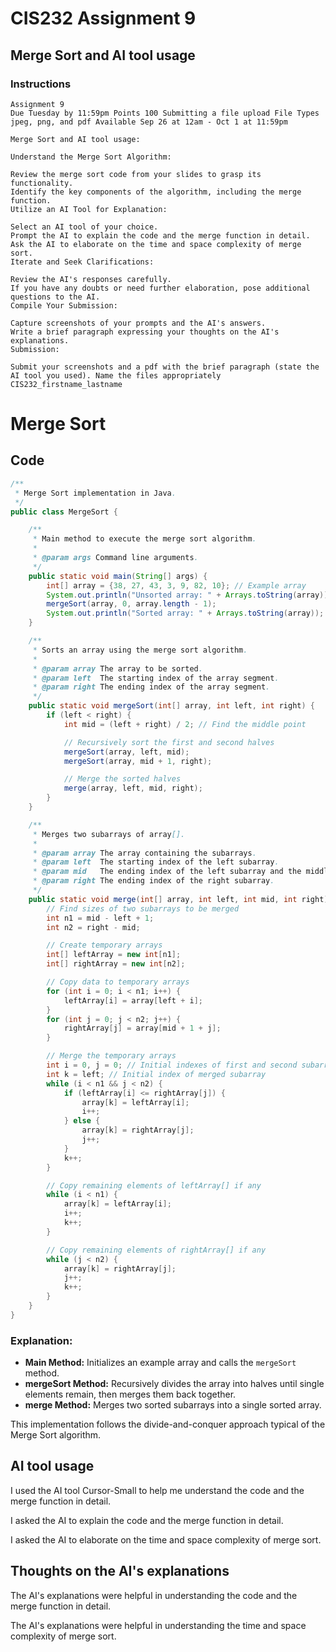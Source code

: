 # CIS232 Assignment 9

## Merge Sort and AI tool usage

### Instructions

```
Assignment 9
Due Tuesday by 11:59pm Points 100 Submitting a file upload File Types jpeg, png, and pdf Available Sep 26 at 12am - Oct 1 at 11:59pm

Merge Sort and AI tool usage:

Understand the Merge Sort Algorithm:

Review the merge sort code from your slides to grasp its functionality.
Identify the key components of the algorithm, including the merge function.
Utilize an AI Tool for Explanation:

Select an AI tool of your choice.
Prompt the AI to explain the code and the merge function in detail.
Ask the AI to elaborate on the time and space complexity of merge sort.
Iterate and Seek Clarifications:

Review the AI's responses carefully.
If you have any doubts or need further elaboration, pose additional questions to the AI.
Compile Your Submission:

Capture screenshots of your prompts and the AI's answers.
Write a brief paragraph expressing your thoughts on the AI's explanations.
Submission:

Submit your screenshots and a pdf with the brief paragraph (state the AI tool you used). Name the files appropriately CIS232_firstname_lastname
```

# Merge Sort

## Code
```java
/**
 * Merge Sort implementation in Java.
 */
public class MergeSort {

    /**
     * Main method to execute the merge sort algorithm.
     *
     * @param args Command line arguments.
     */
    public static void main(String[] args) {
        int[] array = {38, 27, 43, 3, 9, 82, 10}; // Example array
        System.out.println("Unsorted array: " + Arrays.toString(array));
        mergeSort(array, 0, array.length - 1);
        System.out.println("Sorted array: " + Arrays.toString(array));
    }

    /**
     * Sorts an array using the merge sort algorithm.
     *
     * @param array The array to be sorted.
     * @param left  The starting index of the array segment.
     * @param right The ending index of the array segment.
     */
    public static void mergeSort(int[] array, int left, int right) {
        if (left < right) {
            int mid = (left + right) / 2; // Find the middle point

            // Recursively sort the first and second halves
            mergeSort(array, left, mid);
            mergeSort(array, mid + 1, right);

            // Merge the sorted halves
            merge(array, left, mid, right);
        }
    }

    /**
     * Merges two subarrays of array[].
     *
     * @param array The array containing the subarrays.
     * @param left  The starting index of the left subarray.
     * @param mid   The ending index of the left subarray and the middle point.
     * @param right The ending index of the right subarray.
     */
    public static void merge(int[] array, int left, int mid, int right) {
        // Find sizes of two subarrays to be merged
        int n1 = mid - left + 1;
        int n2 = right - mid;

        // Create temporary arrays
        int[] leftArray = new int[n1];
        int[] rightArray = new int[n2];

        // Copy data to temporary arrays
        for (int i = 0; i < n1; i++) {
            leftArray[i] = array[left + i];
        }
        for (int j = 0; j < n2; j++) {
            rightArray[j] = array[mid + 1 + j];
        }

        // Merge the temporary arrays
        int i = 0, j = 0; // Initial indexes of first and second subarrays
        int k = left; // Initial index of merged subarray
        while (i < n1 && j < n2) {
            if (leftArray[i] <= rightArray[j]) {
                array[k] = leftArray[i];
                i++;
            } else {
                array[k] = rightArray[j];
                j++;
            }
            k++;
        }

        // Copy remaining elements of leftArray[] if any
        while (i < n1) {
            array[k] = leftArray[i];
            i++;
            k++;
        }

        // Copy remaining elements of rightArray[] if any
        while (j < n2) {
            array[k] = rightArray[j];
            j++;
            k++;
        }
    }
}
```

### Explanation:
- **Main Method:** Initializes an example array and calls the `mergeSort` method.
- **mergeSort Method:** Recursively divides the array into halves until single elements remain, then merges them back together.
- **merge Method:** Merges two sorted subarrays into a single sorted array.

This implementation follows the divide-and-conquer approach typical of the Merge Sort algorithm.

## AI tool usage

I used the AI tool Cursor-Small to help me understand the code and the merge function in detail.

I asked the AI to explain the code and the merge function in detail.

I asked the AI to elaborate on the time and space complexity of merge sort.

## Thoughts on the AI's explanations

The AI's explanations were helpful in understanding the code and the merge function in detail.

The AI's explanations were helpful in understanding the time and space complexity of merge sort.



